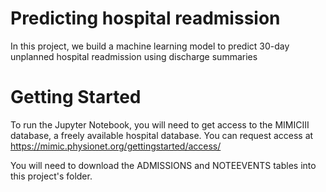 # Predicting hospital readmission
In this project, we build a machine learning model to predict 30-day unplanned hospital readmission using discharge summaries

# Getting Started
To run the Jupyter Notebook, you will need to get access to the MIMICIII database, a freely available hospital database. 
You can request access at https://mimic.physionet.org/gettingstarted/access/

You will need to download the ADMISSIONS and NOTEEVENTS tables into this project's folder. 